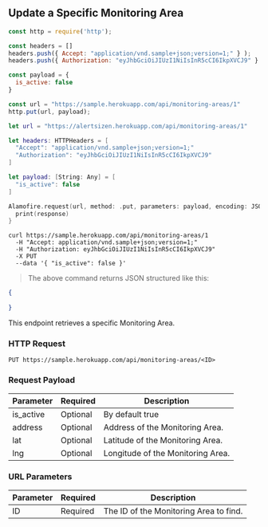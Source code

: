 ## Update a Specific Monitoring Area

```javascript
const http = require('http');

const headers = [] 
headers.push({ Accept: "application/vnd.sample+json;version=1;" } ); 
headers.push({ Authorization: "eyJhbGciOiJIUzI1NiIsInR5cCI6IkpXVCJ9" } ); 

const payload = {
  is_active: false
}

const url = "https://sample.herokuapp.com/api/monitoring-areas/1"
http.put(url, payload);
```


```swift
let url = "https://alertsizen.herokuapp.com/api/monitoring-areas/1"

let headers: HTTPHeaders = [
  "Accept": "application/vnd.sample+json;version=1;"
  "Authorization": "eyJhbGciOiJIUzI1NiIsInR5cCI6IkpXVCJ9"
]

let payload: [String: Any] = [
  "is_active": false
]

Alamofire.request(url, method: .put, parameters: payload, encoding: JSONEncoding.default, headers: headers).responseJSON { response in
  print(response)
}
```

```shell
curl https://sample.herokuapp.com/api/monitoring-areas/1
  -H "Accept: application/vnd.sample+json;version=1;"
  -H "Authorization: eyJhbGciOiJIUzI1NiIsInR5cCI6IkpXVCJ9"
  -X PUT
  --data '{ "is_active": false }'
```


> The above command returns JSON structured like this:

```json
{
    
}
```

This endpoint retrieves a specific Monitoring Area.

### HTTP Request

`PUT https://sample.herokuapp.com/api/monitoring-areas/<ID>`

### Request Payload

Parameter | Required | Description
--------- | ------- | -----------
is_active | Optional | By default true
address | Optional | Address of the Monitoring Area.
lat | Optional | Latitude of the Monitoring Area.
lng | Optional | Longitude of the Monitoring Area.



### URL Parameters

Parameter | Required | Description
--------- | ------- | -----------
ID | Required | The ID of the Monitoring Area to find.

